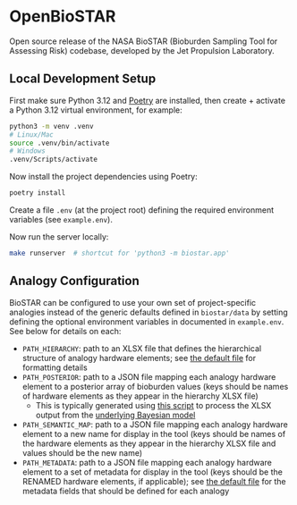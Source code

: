 # OpenBioSTAR

Open source release of the NASA BioSTAR (Bioburden Sampling Tool for Assessing Risk) codebase, developed by the Jet Propulsion Laboratory.

## Local Development Setup

First make sure Python 3.12 and [Poetry](https://python-poetry.org/) are installed, then create + activate a Python 3.12 virtual environment, for example:

```bash
python3 -m venv .venv
# Linux/Mac
source .venv/bin/activate
# Windows
.venv/Scripts/activate
```

Now install the project dependencies using Poetry:

```bash
poetry install
```

Create a file `.env` (at the project root) defining the required environment variables (see `example.env`).

Now run the server locally:

```bash
make runserver  # shortcut for 'python3 -m biostar.app'
```

## Analogy Configuration

BioSTAR can be configured to use your own set of project-specific analogies instead of the generic defaults defined in `biostar/data` by setting defining the optional environment variables in documented in `example.env`. See below for details on each:

- `PATH_HIERARCHY`: path to an XLSX file that defines the hierarchical structure of analogy hardware elements; see [the default file](./biostar/data/hierarchy_default.xlsx) for formatting details
- `PATH_POSTERIOR`: path to a JSON file mapping each analogy hardware element to a posterior array of bioburden values (keys should be names of hardware elements as they appear in the hierarchy XLSX file)
    - This is typically generated using [this script](./scripts/process_posterior_excel.py) to process the XLSX output from the [underlying Bayesian model](https://github.com/idaholab/HELP)
- `PATH_SEMANTIC_MAP`: path to a JSON file mapping each analogy hardware element to a new name for display in the tool (keys should be names of the hardware elements as they appear in the hierarchy XLSX file and values should be the new name)
- `PATH_METADATA`: path to a JSON file mapping each analogy hardware element to a set of metadata for display in the tool (keys should be the RENAMED hardware elements, if applicable); see [the default file](./biostar/data/metadata_default.json) for the metadata fields that should be defined for each analogy
